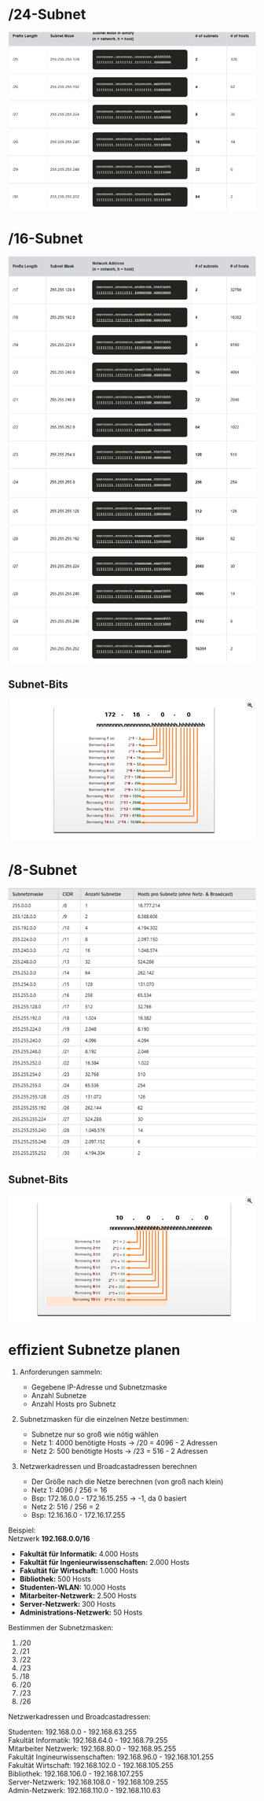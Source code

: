 
# /24-Subnet

![](Anhang/Pasted%20image%2020250310114038.png)

# /16-Subnet
![](Anhang/Pasted%20image%2020250310114155.png)
![](Anhang/Pasted%20image%2020250310114212.png)

## Subnet-Bits
![](Anhang/Pasted%20image%2020250310114324.png)
# /8-Subnet

![](Anhang/Pasted%20image%2020250310115033.png)

## Subnet-Bits
![](Anhang/Pasted%20image%2020250310114538.png)

# effizient Subnetze planen

1) Anforderungen sammeln:  
   - Gegebene IP-Adresse und Subnetzmaske  
   - Anzahl Subnetze  
   - Anzahl Hosts pro Subnetz  

2) Subnetzmasken für die einzelnen Netze bestimmen:  
   - Subnetze nur so groß wie nötig wählen  
   - Netz 1: 4000 benötigte Hosts -> /20 = 4096 - 2 Adressen  
   - Netz 2: 500 benötigte Hosts -> /23 = 516 - 2 Adressen  
   
3) Netzwerkadressen und Broadcastadressen berechnen  
   - Der Größe nach die Netze berechnen (von groß nach klein)
   - Netz 1: 4096 / 256 = 16   
   - Bsp: 172.16.0.0 - 172.16.15.255 -> -1, da 0 basiert  
   - Netz 2: 516 / 256 = 2  
   - Bsp: 12.16.16.0 - 172.16.17.255

Beispiel:  
Netzwerk **192.168.0.0/16**  

- **Fakultät für Informatik:** 4.000 Hosts  
- **Fakultät für Ingenieurwissenschaften:** 2.000 Hosts  
- **Fakultät für Wirtschaft:** 1.000 Hosts  
- **Bibliothek:** 500 Hosts  
- **Studenten-WLAN:** 10.000 Hosts  
- **Mitarbeiter-Netzwerk:** 2.500 Hosts  
- **Server-Netzwerk:** 300 Hosts  
- **Administrations-Netzwerk:** 50 Hosts  

Bestimmen der Subnetzmasken:  
1. /20 
2. /21
3. /22
4. /23
5. /18
6. /20
7. /23
8. /26

Netzwerkadressen und Broadcastadressen:  

Studenten: 192.168.0.0 - 192.168.63.255  
Fakultät Informatik: 192.168.64.0 - 192.168.79.255  
Mitarbeiter Netzwerk: 192.168.80.0 - 192.168.95.255  
Fakultät Ingineurwissenschaften: 192.168.96.0 - 192.168.101.255  
Fakultät Wirtschaft: 192.168.102.0 - 192.168.105.255  
Bibliothek: 192.168.106.0 - 192.168.107.255  
Server-Netzwerk: 192.168.108.0 - 192.168.109.255  
Admin-Netzwerk: 192.168.110.0 - 192.168.110.63  
